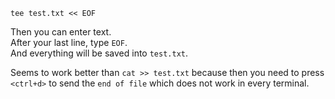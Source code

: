 ```
tee test.txt << EOF
```
Then you can enter text.\
After your last line, type `EOF`.\
And everything will be saved into `test.txt`.

Seems to work better than `cat >> test.txt` because then you need to press `<ctrl+d>` to send the `end of file` which does not work in every terminal.
